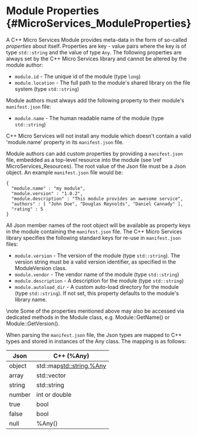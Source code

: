 Module Properties    {#MicroServices_ModuleProperties}
=================

A C++ Micro Services Module provides meta-data in the form of so-called *properties* about itself.
Properties are key - value pairs where the key is of type `std::string` and the value of type `Any`.
The following properties are always set by the C++ Micro Services library and cannot be altered by
the module author:

 * `module.id` - The unique id of the module (type `long`)
 * `module.location` - The full path to the module's shared library on the file system (type `std::string`)

Module authors must always add the following property to their module's `manifest.json` file:

 * `module.name` - The human readable name of the module (type `std::string`)
 
C++ Micro Services will not install any module which doesn't contain a valid 'module.name' property in 
its `manifest.json` file.
 
Module authors can add custom properties by providing a `manifest.json` file, embedded as a top-level
resource into the module (see \ref MicroServices_Resources). The root value of the Json file must be
a Json object. An example `manifest.json` file would be:

~~~{.json}
{
  "module.name" : "my module",
  "module.version" : "1.0.2",
  "module.description" : "This module provides an awesome service",
  "authors" : [ "John Doe", "Douglas Reynolds", "Daniel Cannady" ],
  "rating" : 5
}
~~~

All Json member names of the root object will be available as property keys in the module containing
the `manifest.json` file. The C++ Micro Services library specifies the following standard keys for
re-use in `manifest.json` files:

 * `module.version` - The version of the module (type `std::string`). The version string must be a
   valid version identifier, as specified in the ModuleVersion class.
 * `module.vendor` - The vendor name of the module (type `std::string`)
 * `module.description` - A description for the module (type `std::string`)
 * `module.autoload_dir` - A custom auto-load directory for the module (type `std::string`). If not
   set, this property defaults to the module's library name.

\note Some of the properties mentioned above may also be accessed via dedicated methods in the Module class,
e.g. Module::GetName() or Module::GetVersion().

When parsing the `manifest.json` file, the Json types are mapped to C++ types and stored in instances of
the Any class. The mapping is as follows:

| Json  | C++ (%Any) |
|-------|-----------|
|object | std::map<std::string,%Any>        |
|array  | std::vector<Any> |
|string | std::string |
|number | int or double |
|true   | bool |
|false  | bool |
|null   | %Any() |
